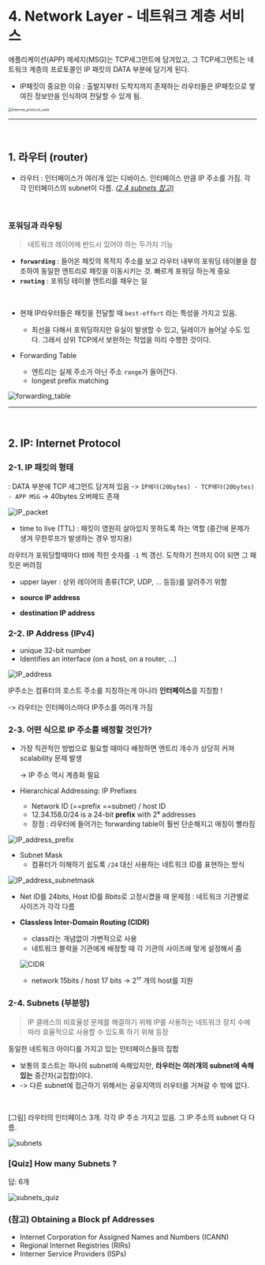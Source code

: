 # 4. Network Layer - 네트워크 계층 서비스

애플리케이션(APP) 메세지(MSG)는 TCP세그먼트에 담겨있고, 그 TCP세그먼트는 네트워크 계층의 프로토콜인 IP 패킷의 DATA 부분에 담기게 된다.

- IP패킷이 중요한 이유 : 출발지부터 도착지까지 존재하는 라우터들은 IP패킷으로 쌓여진 정보만을 인식하여 전달할 수 있게 됨.

<img src="../image/Internet_protocol_suite.png" alt="Internet_protocol_suite" style="zoom: 50%;" />

---

<br>

## 1. 라우터 (router)

- 라우터 : 인터페이스가 여러개 있는 디바이스. 인터페이스 만큼 IP 주소를 가짐. 각각 인터페이스의 subnet이 다름. [*(2.4 subnets 참고)*](###2-4-subnets-부분망)

<br>

### 포워딩과 라우팅

> 네트워크 레이어에 반드시 있어야 하는 두가지 기능

- **`forwarding`** : 들어온 패킷의 목적지 주소를 보고 라우터 내부의 포워딩 테이블을 참조하여 동일한 엔트리로 패킷을 이동시키는 것. 빠르게 포워딩 하는게 중요
- **`routing`** : 포워딩 테이블 엔트리를 채우는 일

<br>

- 현재 IP라우터들은 패킷을 전달할 때 `best-effort` 라는 특성을 가지고 있음.
  - 최선을 다해서 포워딩하지만 유실이 발생할 수 있고, 딜레이가 늘어날 수도 있다. 그래서 상위 TCP에서 보완하는 작업을 미리 수행한 것이다.

- Forwarding Table
  - 엔트리는 실제 주소가 아닌 주소 `range`가 들어간다.
  - longest prefix matching

![forwarding_table](../image/forwarding_table.png)



---

<br>

## 2. IP: Internet Protocol

### 2-1. IP 패킷의 형태

: DATA 부분에 TCP 세그먼트 담겨져 있음 -> `IP헤더(20bytes) - TCP헤더(20bytes) - APP MSG` -> 40bytes 오버헤드 존재

![IP_packet](../image/IP_packet.png)



- time to live (TTL) :  패킷이 영원히 살아있지 못하도록 하는 역할 (중간에 문제가 생겨 무한루프가 발생하는 경우 방지용)

라우터가 포워딩할때마다 ttl에 적힌 숫자를 `-1` 씩 갱신. 도착하기 전까지 0이 되면 그 패킷은 버려짐

- upper layer : 상위 레이어의 종류(TCP, UDP, ... 등등)를 알려주기 위함

- **source IP address** 
- **destination IP address** 



### 2-2. IP Address (IPv4)

- unique 32-bit number
- Identifies an interface (on a host, on a router, ...)

![IP_address](../image/IP_address.png)



IP주소는 컴퓨터의 호스트 주소를 지칭하는게 아니라 **인터페이스**를 지칭함 !

-> 라우터는 인터페이스마다 IP주소를 여러개 가짐



### 2-3. 어떤 식으로 IP 주소를 배정할 것인가? 

- 가장 직관적인 방법으로 필요할 때마다 배정하면 엔트리 개수가 상당히 커져 scalability 문제 발생

  -> IP 주소 역시 계층화 필요

- Hierarchical Addressing: IP Prefixes

  - Network ID (==prefix ==subnet) / host ID
  - 12.34.158.0/24 is a 24-bit **prefix** with 2⁸ addresses
  - 장점 : 라우터에 들어가는 forwarding table이 훨씬 단순해지고 매칭이 빨라짐

![IP_address_prefix](../image/IP_address_prefix.png)

- Subnet Mask
  - 컴퓨터가 이해하기 쉽도록 `/24` 대신 사용하는 네트워크 ID를 표현하는 방식

![IP_address_subnetmask](../image/IP_address_subnetmask.png)

- Net ID를 24bits, Host ID를 8bits로 고정시켰을 때 문제점 : 네트워크 기관별로 사이즈가 각각 다름

- **Classless Inter-Domain Routing (CIDR)** 

  - class라는 개념없이 가변적으로 사용
  - 네트워크 블럭을 기관에게 배정할 때 각 기관의 사이즈에 맞게 설정해서 줌

  ![CIDR](../image/CIDR.png)

  - network 15bits / host 17 bits -> 2¹⁷ 개의 host를 지원



### 2-4. Subnets (부분망)

> IP 클래스의 비효율성 문제를 해결하기 위해 IP를 사용하는 네트워크 장치 수에 따라 효율적으로 사용할 수 있도록 하기 위해 등장

동일한 네트워크 아이디를 가지고 있는 인터페이스들의 집합

- 보통의 호스트는 하나의 subnet에 속해있지만, **라우터는 여러개의 subnet에 속해있는** 중간자(교집합)이다.
- -> 다른 subnet에 접근하기 위해서는 공유지역의 러우터를 거쳐갈 수 밖에 없다.

<br>

[그림] 라우터의 인터페이스 3개. 각각 IP 주소 가지고 있음. 그 IP 주소의 subnet 다 다름.

![subnets](../image/subnets.png)



### [Quiz] How many Subnets ?

답: 6개

![subnets_quiz](../image/subnets_quiz.png)









### (참고) Obtaining a Block pf Addresses

- Internet Corporation for Assigned Names and Numbers (ICANN)
- Regional Internet Registries (RIRs)
- Interner Service Providers (ISPs)




